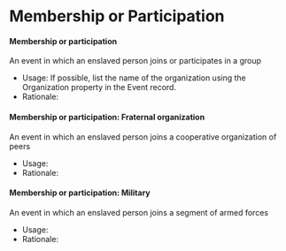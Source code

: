 # Membership or Participation

#### Membership or participation

An event in which an enslaved person joins or participates in a group

* Usage: If possible, list the name of the organization using the Organization property in the Event record.
* Rationale:

#### Membership or participation: Fraternal organization

An event in which an enslaved person joins a cooperative organization of peers

* Usage:
* Rationale:

#### Membership or participation: Military

An event in which an enslaved person joins a segment of armed forces

* Usage:
* Rationale:
